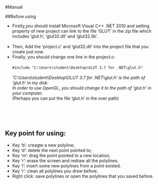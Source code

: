 #Manual

##Before using <br />
* Firstly,you should install Microsoft Visual C++ .NET 2010 and setting property of new project can link to the file ‘GLUT’ in the zip file which includes ‘glut.h’, ‘glut32.dll’ and ‘glut32.lib’.<br /><br />
* Then, Add the ‘project.c’ and ‘glut32.dll’ into the project file that you create just now. 
* Finally, you should change one line in the project.c:<br /><br />
`#include "C:\Users\student\Desktop\GLUT 3.7 for .NET\glut.h"`<br /><br />
*‘C:\Users\student\Desktop\GLUT 3.7 for .NET\glut.h’ is the path of ‘glut.h’ in my disk.*<br />
*In order to use OpenGL, you should change it to the path of ‘glut.h’ in your computer.*<br />
(Perhaps you can put the file ‘glut.h’ in the over path)
<br />
<br />
<br />

## Key point for using:<br />
*	Key ‘b’: creagte a new polyline;
*	Key ‘d’: delete the next point pointed to;
*	Key ‘m’: drag the point pointed to a new location;
*	Key ‘r’: erase the screen and redraw all the polylines;
*	Key ‘i’: insert some new polylines from a point existed.
*	Key ‘r’: clean all polylines you drew before.
*	Right click: save polylines or open the polylines that you saved before.

